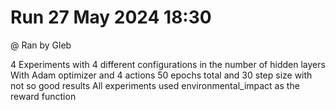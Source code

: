 # Run 27 May 2024 18:30

@ Ran by Gleb

4 Experiments with 4 different configurations in the number of hidden layers
With Adam optimizer and 4 actions
50 epochs total and 30 step size with not so good results
All experiments used environmental_impact as the reward function
